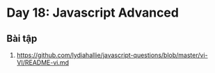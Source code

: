 # Day 18: Javascript Advanced

## Bài tập

1. https://github.com/lydiahallie/javascript-questions/blob/master/vi-VI/README-vi.md